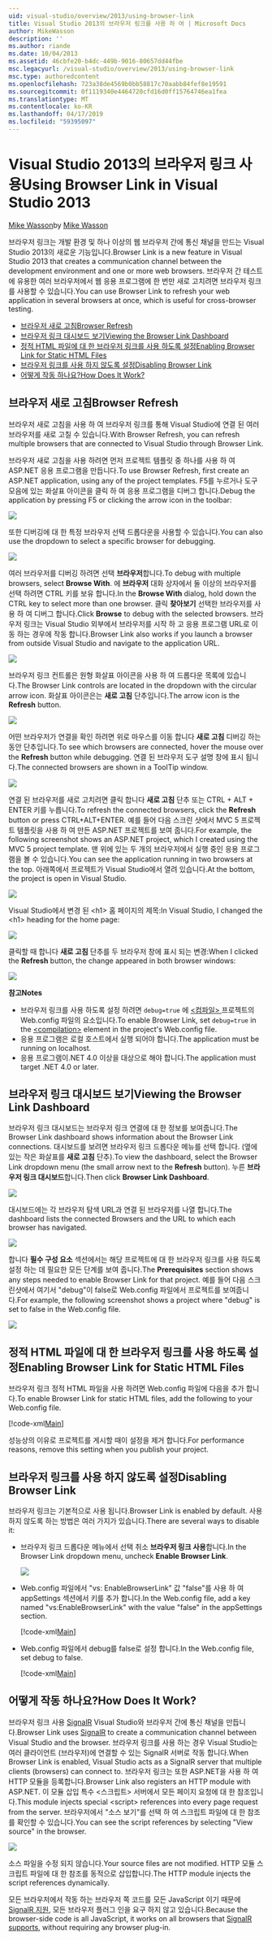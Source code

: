 ```yaml
---
uid: visual-studio/overview/2013/using-browser-link
title: Visual Studio 2013의 브라우저 링크를 사용 하 여 | Microsoft Docs
author: MikeWasson
description: ''
ms.author: riande
ms.date: 10/04/2013
ms.assetid: 46cbfe20-b4dc-449b-9016-80657dd44fbe
msc.legacyurl: /visual-studio/overview/2013/using-browser-link
msc.type: authoredcontent
ms.openlocfilehash: 723a38de4569b0bb58817c70aabb84fef8e19591
ms.sourcegitcommit: 0f1119340e4464720cfd16d0ff15764746ea1fea
ms.translationtype: MT
ms.contentlocale: ko-KR
ms.lasthandoff: 04/17/2019
ms.locfileid: "59395097"
---
```

# <a name="using-browser-link-in-visual-studio-2013"></a><span data-ttu-id="eb018-102">Visual Studio 2013의 브라우저 링크 사용</span><span class="sxs-lookup"><span data-stu-id="eb018-102">Using Browser Link in Visual Studio 2013</span></span>

<span data-ttu-id="eb018-103">[Mike Wasson](https://github.com/MikeWasson)</span><span class="sxs-lookup"><span data-stu-id="eb018-103">by [Mike Wasson](https://github.com/MikeWasson)</span></span>

<span data-ttu-id="eb018-104">브라우저 링크는 개발 환경 및 하나 이상의 웹 브라우저 간에 통신 채널을 만드는 Visual Studio 2013의 새로운 기능입니다.</span><span class="sxs-lookup"><span data-stu-id="eb018-104">Browser Link is a new feature in Visual Studio 2013 that creates a communication channel between the development environment and one or more web browsers.</span></span> <span data-ttu-id="eb018-105">브라우저 간 테스트에 유용한 여러 브라우저에서 웹 응용 프로그램에 한 번만 새로 고치려면 브라우저 링크를 사용할 수 있습니다.</span><span class="sxs-lookup"><span data-stu-id="eb018-105">You can use Browser Link to refresh your web application in several browsers at once, which is useful for cross-browser testing.</span></span>

- [<span data-ttu-id="eb018-106">브라우저 새로 고침</span><span class="sxs-lookup"><span data-stu-id="eb018-106">Browser Refresh</span></span>](#browser-refresh)
- [<span data-ttu-id="eb018-107">브라우저 링크 대시보드 보기</span><span class="sxs-lookup"><span data-stu-id="eb018-107">Viewing the Browser Link Dashboard</span></span>](#dashboard)
- [<span data-ttu-id="eb018-108">정적 HTML 파일에 대 한 브라우저 링크를 사용 하도록 설정</span><span class="sxs-lookup"><span data-stu-id="eb018-108">Enabling Browser Link for Static HTML Files</span></span>](#static-html)
- [<span data-ttu-id="eb018-109">브라우저 링크를 사용 하지 않도록 설정</span><span class="sxs-lookup"><span data-stu-id="eb018-109">Disabling Browser Link</span></span>](#disabling)
- [<span data-ttu-id="eb018-110">어떻게 작동 하나요?</span><span class="sxs-lookup"><span data-stu-id="eb018-110">How Does It Work?</span></span>](#how-it-works)

<a id="browser-refresh"></a>
## <a name="browser-refresh"></a><span data-ttu-id="eb018-111">브라우저 새로 고침</span><span class="sxs-lookup"><span data-stu-id="eb018-111">Browser Refresh</span></span>

<span data-ttu-id="eb018-112">브라우저 새로 고침을 사용 하 여 브라우저 링크를 통해 Visual Studio에 연결 된 여러 브라우저를 새로 고칠 수 있습니다.</span><span class="sxs-lookup"><span data-stu-id="eb018-112">With Browser Refresh, you can refresh multiple browsers that are connected to Visual Studio through Browser Link.</span></span>

<span data-ttu-id="eb018-113">브라우저 새로 고침을 사용 하려면 먼저 프로젝트 템플릿 중 하나를 사용 하 여 ASP.NET 응용 프로그램을 만듭니다.</span><span class="sxs-lookup"><span data-stu-id="eb018-113">To use Browser Refresh, first create an ASP.NET application, using any of the project templates.</span></span> <span data-ttu-id="eb018-114">F5를 누르거나 도구 모음에 있는 화살표 아이콘을 클릭 하 여 응용 프로그램을 디버그 합니다.</span><span class="sxs-lookup"><span data-stu-id="eb018-114">Debug the application by pressing F5 or clicking the arrow icon in the toolbar:</span></span>

![](using-browser-link/_static/image1.png)

<span data-ttu-id="eb018-115">또한 디버깅에 대 한 특정 브라우저 선택 드롭다운을 사용할 수 있습니다.</span><span class="sxs-lookup"><span data-stu-id="eb018-115">You can also use the dropdown to select a specific browser for debugging.</span></span>

![](using-browser-link/_static/image2.png)

<span data-ttu-id="eb018-116">여러 브라우저를 디버깅 하려면 선택 **브라우저**합니다.</span><span class="sxs-lookup"><span data-stu-id="eb018-116">To debug with multiple browsers, select **Browse With**.</span></span> <span data-ttu-id="eb018-117">에 **브라우저** 대화 상자에서 둘 이상의 브라우저를 선택 하려면 CTRL 키를 보유 합니다.</span><span class="sxs-lookup"><span data-stu-id="eb018-117">In the **Browse With** dialog, hold down the CTRL key to select more than one browser.</span></span> <span data-ttu-id="eb018-118">클릭 **찾아보기** 선택한 브라우저를 사용 하 여 디버그 합니다.</span><span class="sxs-lookup"><span data-stu-id="eb018-118">Click **Browse** to debug with the selected browsers.</span></span> <span data-ttu-id="eb018-119">브라우저 링크는 Visual Studio 외부에서 브라우저를 시작 하 고 응용 프로그램 URL로 이동 하는 경우에 작동 합니다.</span><span class="sxs-lookup"><span data-stu-id="eb018-119">Browser Link also works if you launch a browser from outside Visual Studio and navigate to the application URL.</span></span>

![](using-browser-link/_static/image3.png)

<span data-ttu-id="eb018-120">브라우저 링크 컨트롤은 원형 화살표 아이콘을 사용 하 여 드롭다운 목록에 있습니다.</span><span class="sxs-lookup"><span data-stu-id="eb018-120">The Browser Link controls are located in the dropdown with the circular arrow icon.</span></span> <span data-ttu-id="eb018-121">화살표 아이콘은는 **새로 고침** 단추입니다.</span><span class="sxs-lookup"><span data-stu-id="eb018-121">The arrow icon is the **Refresh** button.</span></span>

![](using-browser-link/_static/image4.png)

<span data-ttu-id="eb018-122">어떤 브라우저가 연결을 확인 하려면 위로 마우스를 이동 합니다 **새로 고침** 디버깅 하는 동안 단추입니다.</span><span class="sxs-lookup"><span data-stu-id="eb018-122">To see which browsers are connected, hover the mouse over the **Refresh** button while debugging.</span></span> <span data-ttu-id="eb018-123">연결 된 브라우저 도구 설명 창에 표시 됩니다.</span><span class="sxs-lookup"><span data-stu-id="eb018-123">The connected browsers are shown in a ToolTip window.</span></span>

![](using-browser-link/_static/image5.png)

<span data-ttu-id="eb018-124">연결 된 브라우저를 새로 고치려면 클릭 합니다 **새로 고침** 단추 또는 CTRL + ALT + ENTER 키를 누릅니다.</span><span class="sxs-lookup"><span data-stu-id="eb018-124">To refresh the connected browsers, click the **Refresh** button or press CTRL+ALT+ENTER.</span></span> <span data-ttu-id="eb018-125">예를 들어 다음 스크린 샷에서 MVC 5 프로젝트 템플릿을 사용 하 여 만든 ASP.NET 프로젝트를 보여 줍니다.</span><span class="sxs-lookup"><span data-stu-id="eb018-125">For example, the following screenshot shows an ASP.NET project, which I created using the MVC 5 project template.</span></span> <span data-ttu-id="eb018-126">맨 위에 있는 두 개의 브라우저에서 실행 중인 응용 프로그램을 볼 수 있습니다.</span><span class="sxs-lookup"><span data-stu-id="eb018-126">You can see the application running in two browsers at the top.</span></span> <span data-ttu-id="eb018-127">아래쪽에서 프로젝트가 Visual Studio에서 열려 있습니다.</span><span class="sxs-lookup"><span data-stu-id="eb018-127">At the bottom, the project is open in Visual Studio.</span></span>

![](using-browser-link/_static/image6.png)

<span data-ttu-id="eb018-128">Visual Studio에서 변경 된 &lt;h1&gt; 홈 페이지의 제목:</span><span class="sxs-lookup"><span data-stu-id="eb018-128">In Visual Studio, I changed the &lt;h1&gt; heading for the home page:</span></span>

![](using-browser-link/_static/image7.png)

<span data-ttu-id="eb018-129">클릭할 때 합니다 **새로 고침** 단추를 두 브라우저 창에 표시 되는 변경:</span><span class="sxs-lookup"><span data-stu-id="eb018-129">When I clicked the **Refresh** button, the change appeared in both browser windows:</span></span>

![](using-browser-link/_static/image8.png)

<span data-ttu-id="eb018-130">**참고**</span><span class="sxs-lookup"><span data-stu-id="eb018-130">**Notes**</span></span>

- <span data-ttu-id="eb018-131">브라우저 링크를 사용 하도록 설정 하려면 `debug=true` 에 [ &lt;컴파일&gt; ](https://msdn.microsoft.com/library/s10awwz0(v=vs.85).aspx) 프로젝트의 Web.config 파일의 요소입니다.</span><span class="sxs-lookup"><span data-stu-id="eb018-131">To enable Browser Link, set `debug=true` in the [&lt;compilation&gt;](https://msdn.microsoft.com/library/s10awwz0(v=vs.85).aspx) element in the project's Web.config file.</span></span>
- <span data-ttu-id="eb018-132">응용 프로그램은 로컬 호스트에서 실행 되어야 합니다.</span><span class="sxs-lookup"><span data-stu-id="eb018-132">The application must be running on localhost.</span></span>
- <span data-ttu-id="eb018-133">응용 프로그램이.NET 4.0 이상을 대상으로 해야 합니다.</span><span class="sxs-lookup"><span data-stu-id="eb018-133">The application must target .NET 4.0 or later.</span></span>

<a id="dashboard"></a>
## <a name="viewing-the-browser-link-dashboard"></a><span data-ttu-id="eb018-134">브라우저 링크 대시보드 보기</span><span class="sxs-lookup"><span data-stu-id="eb018-134">Viewing the Browser Link Dashboard</span></span>

<span data-ttu-id="eb018-135">브라우저 링크 대시보드는 브라우저 링크 연결에 대 한 정보를 보여줍니다.</span><span class="sxs-lookup"><span data-stu-id="eb018-135">The Browser Link dashboard shows information about the Browser Link connections.</span></span> <span data-ttu-id="eb018-136">대시보드를 보려면 브라우저 링크 드롭다운 메뉴를 선택 합니다. (옆에 있는 작은 화살표를 **새로 고침** 단추).</span><span class="sxs-lookup"><span data-stu-id="eb018-136">To view the dashboard, select the Browser Link dropdown menu (the small arrow next to the **Refresh** button).</span></span> <span data-ttu-id="eb018-137">누른 **브라우저 링크 대시보드**합니다.</span><span class="sxs-lookup"><span data-stu-id="eb018-137">Then click **Browser Link Dashboard**.</span></span>

![](using-browser-link/_static/image9.png)

<span data-ttu-id="eb018-138">대시보드에는 각 브라우저 탐색 URL과 연결 된 브라우저를 나열 합니다.</span><span class="sxs-lookup"><span data-stu-id="eb018-138">The dashboard lists the connected Browsers and the URL to which each browser has navigated.</span></span>

![](using-browser-link/_static/image10.png)

<span data-ttu-id="eb018-139">합니다 **필수 구성 요소** 섹션에서는 해당 프로젝트에 대 한 브라우저 링크를 사용 하도록 설정 하는 데 필요한 모든 단계를 보여 줍니다.</span><span class="sxs-lookup"><span data-stu-id="eb018-139">The **Prerequisites** section shows any steps needed to enable Browser Link for that project.</span></span> <span data-ttu-id="eb018-140">예를 들어 다음 스크린샷에서 여기서 "debug"이 false로 Web.config 파일에서 프로젝트를 보여줍니다.</span><span class="sxs-lookup"><span data-stu-id="eb018-140">For example, the following screenshot shows a project where "debug" is set to false in the Web.config file.</span></span>

![](using-browser-link/_static/image11.png)

<a id="static-html"></a>
## <a name="enabling-browser-link-for-static-html-files"></a><span data-ttu-id="eb018-141">정적 HTML 파일에 대 한 브라우저 링크를 사용 하도록 설정</span><span class="sxs-lookup"><span data-stu-id="eb018-141">Enabling Browser Link for Static HTML Files</span></span>

<span data-ttu-id="eb018-142">브라우저 링크 정적 HTML 파일을 사용 하려면 Web.config 파일에 다음을 추가 합니다.</span><span class="sxs-lookup"><span data-stu-id="eb018-142">To enable Browser Link for static HTML files, add the following to your Web.config file.</span></span>

[!code-xml[Main](using-browser-link/samples/sample1.xml)]

<span data-ttu-id="eb018-143">성능상의 이유로 프로젝트를 게시할 때이 설정을 제거 합니다.</span><span class="sxs-lookup"><span data-stu-id="eb018-143">For performance reasons, remove this setting when you publish your project.</span></span>

<a id="disabling"></a>
## <a name="disabling-browser-link"></a><span data-ttu-id="eb018-144">브라우저 링크를 사용 하지 않도록 설정</span><span class="sxs-lookup"><span data-stu-id="eb018-144">Disabling Browser Link</span></span>

<span data-ttu-id="eb018-145">브라우저 링크는 기본적으로 사용 됩니다.</span><span class="sxs-lookup"><span data-stu-id="eb018-145">Browser Link is enabled by default.</span></span> <span data-ttu-id="eb018-146">사용 하지 않도록 하는 방법은 여러 가지가 있습니다.</span><span class="sxs-lookup"><span data-stu-id="eb018-146">There are several ways to disable it:</span></span>

- <span data-ttu-id="eb018-147">브라우저 링크 드롭다운 메뉴에서 선택 취소 **브라우저 링크 사용**합니다.</span><span class="sxs-lookup"><span data-stu-id="eb018-147">In the Browser Link dropdown menu, uncheck **Enable Browser Link**.</span></span> 

    ![](using-browser-link/_static/image12.png)
- <span data-ttu-id="eb018-148">Web.config 파일에서 "vs: EnableBrowserLink" 값 "false"를 사용 하 여 appSettings 섹션에서 키를 추가 합니다.</span><span class="sxs-lookup"><span data-stu-id="eb018-148">In the Web.config file, add a key named "vs:EnableBrowserLink" with the value "false" in the appSettings section.</span></span> 

    [!code-xml[Main](using-browser-link/samples/sample2.xml)]
- <span data-ttu-id="eb018-149">Web.config 파일에서 debug를 false로 설정 합니다.</span><span class="sxs-lookup"><span data-stu-id="eb018-149">In the Web.config file, set debug to false.</span></span> 

    [!code-xml[Main](using-browser-link/samples/sample3.xml)]

<a id="how-it-works"></a>
## <a name="how-does-it-work"></a><span data-ttu-id="eb018-150">어떻게 작동 하나요?</span><span class="sxs-lookup"><span data-stu-id="eb018-150">How Does It Work?</span></span>

<span data-ttu-id="eb018-151">브라우저 링크 사용 [SignalR](../../../signalr/index.md) Visual Studio와 브라우저 간에 통신 채널을 만듭니다.</span><span class="sxs-lookup"><span data-stu-id="eb018-151">Browser Link uses [SignalR](../../../signalr/index.md) to create a communication channel between Visual Studio and the browser.</span></span> <span data-ttu-id="eb018-152">브라우저 링크를 사용 하는 경우 Visual Studio는 여러 클라이언트 (브라우저)에 연결할 수 있는 SignalR 서버로 작동 합니다.</span><span class="sxs-lookup"><span data-stu-id="eb018-152">When Browser Link is enabled, Visual Studio acts as a SignalR server that multiple clients (browsers) can connect to.</span></span> <span data-ttu-id="eb018-153">브라우저 링크는 또한 ASP.NET을 사용 하 여 HTTP 모듈을 등록합니다.</span><span class="sxs-lookup"><span data-stu-id="eb018-153">Browser Link also registers an HTTP module with ASP.NET.</span></span> <span data-ttu-id="eb018-154">이 모듈 삽입 특수 &lt;스크립트&gt; 서버에서 모든 페이지 요청에 대 한 참조입니다.</span><span class="sxs-lookup"><span data-stu-id="eb018-154">This module injects special &lt;script&gt; references into every page request from the server.</span></span> <span data-ttu-id="eb018-155">브라우저에서 "소스 보기"를 선택 하 여 스크립트 파일에 대 한 참조를 확인할 수 있습니다.</span><span class="sxs-lookup"><span data-stu-id="eb018-155">You can see the script references by selecting "View source" in the browser.</span></span>

![](using-browser-link/_static/image13.png)

<span data-ttu-id="eb018-156">소스 파일을 수정 되지 않습니다.</span><span class="sxs-lookup"><span data-stu-id="eb018-156">Your source files are not modified.</span></span> <span data-ttu-id="eb018-157">HTTP 모듈 스크립트 파일에 대 한 참조를 동적으로 삽입합니다.</span><span class="sxs-lookup"><span data-stu-id="eb018-157">The HTTP module injects the script references dynamically.</span></span>

<span data-ttu-id="eb018-158">모든 브라우저에서 작동 하는 브라우저 쪽 코드를 모든 JavaScript 이기 때문에 [SignalR 지원](../../../signalr/overview/getting-started/supported-platforms.md), 모든 브라우저 플러그 인을 요구 하지 않고 있습니다.</span><span class="sxs-lookup"><span data-stu-id="eb018-158">Because the browser-side code is all JavaScript, it works on all browsers that [SignalR supports](../../../signalr/overview/getting-started/supported-platforms.md), without requiring any browser plug-in.</span></span>
